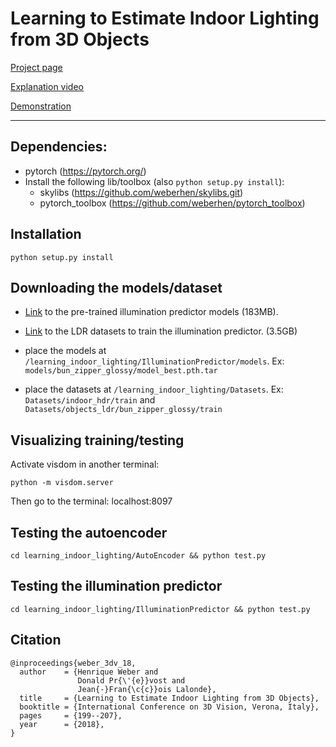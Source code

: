 # Learning to Estimate Indoor Lighting from 3D Objects

[Project page](http://vision.gel.ulaval.ca/~jflalonde/projects/illumPredict/index.html)

[Explanation video](https://vimeo.com/289896333)

[Demonstration](https://vimeo.com/289868114)

-------

## Dependencies:

* pytorch (https://pytorch.org/)
* Install the following lib/toolbox (also `python setup.py install`):
    * skylibs (https://github.com/weberhen/skylibs.git)
    * pytorch_toolbox (https://github.com/weberhen/pytorch_toolbox)
    
## Installation
`python setup.py install`

## Downloading the models/dataset

* [Link](http://rachmaninoff.gel.ulaval.ca/static/3dv18_illpred/models.tar.gz) to the pre-trained illumination predictor models (183MB).
* [Link](http://rachmaninoff.gel.ulaval.ca/static/3dv18_illpred/objects_ldr.tar.gz) to the LDR datasets to train the illumination predictor. (3.5GB)

* place the models at `/learning_indoor_lighting/IlluminationPredictor/models`. Ex: 
`models/bun_zipper_glossy/model_best.pth.tar`
* place the datasets at `/learning_indoor_lighting/Datasets`. Ex: `Datasets/indoor_hdr/train` and `Datasets/objects_ldr/bun_zipper_glossy/train`

## Visualizing training/testing
Activate visdom in another terminal:

`python -m visdom.server`

Then go to the terminal: localhost:8097

## Testing the autoencoder
`cd learning_indoor_lighting/AutoEncoder && python test.py`

## Testing the illumination predictor
`cd learning_indoor_lighting/IlluminationPredictor && python test.py`

## Citation
```
@inproceedings{weber_3dv_18,
  author    = {Henrique Weber and
               Donald Pr{\'{e}}vost and
               Jean{-}Fran{\c{c}}ois Lalonde},
  title     = {Learning to Estimate Indoor Lighting from 3D Objects},
  booktitle = {International Conference on 3D Vision, Verona, Italy},
  pages     = {199--207},
  year      = {2018},
}
```
